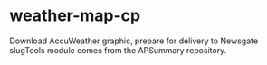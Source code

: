 weather-map-cp
==============

Download AccuWeather graphic, prepare for delivery to Newsgate
slugTools module comes from the APSummary repository.
